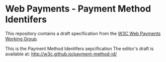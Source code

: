 
# Web Payments - Payment Method Identifers

This repository contains a draft specification from the [W3C Web Payments Working Group](https://www.w3.org/Payments/WG/).

This is the Payment Method Identifers sepcification
The editor's draft is available at: http://w3c.github.io/payment-method-id/
